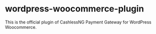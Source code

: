 wordpress-woocommerce-plugin
============================

This is the official plugin of CashlessNG Payment Gateway for WordPress Woocommerce.
